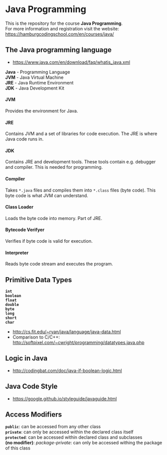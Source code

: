 # Java Programming

This is the repository for the course **Java Programming**.  
For more information and registration visit the website: https://hamburgcodingschool.com/en/courses/java/

## The Java programming language

- https://www.java.com/en/download/faq/whatis_java.xml

**Java** - Programming Language  
**JVM** - Java Virtual Machine  
**JRE** - Java Runtime Environment  
**JDK** - Java Development Kit

#### JVM
Provides the environment for Java.

#### JRE
Contains JVM and a set of libraries for code execution. The JRE is where Java code runs in.

#### JDK
Contains JRE and development tools. These tools contain e.g. debugger and compiler. This is needed for programming.

#### Compiler
Takes `*.java` files and compiles them into `*.class` files (byte code). This byte code is what JVM can understand.

#### Class Loader
Loads the byte code into memory. Part of JRE.

#### Bytecode Verifyer
Verifies if byte code is valid for execution.

#### Interpreter
Reads byte code stream and executes the program.

## Primitive Data Types

**`int`**  
**`boolean`**  
**`float`**  
**`double`**  
**`byte`**  
**`long`**  
**`short`**  
**`char`**  

- http://cs.fit.edu/~ryan/java/language/java-data.html
- Comparison to C/C++: http://softpixel.com/~cwright/programming/datatypes.java.php

## Logic in Java

- http://codingbat.com/doc/java-if-boolean-logic.html

## Java Code Style

- https://google.github.io/styleguide/javaguide.html

## Access Modifiers

**`public`**: can be accessed from any other class  
**`private`**: can only be accessed within the declared class itself  
**`protected`**: can be accessed within declared class and subclasses  
**(no modifier)**: *package-private*: can only be accessed withing the package of this class  
